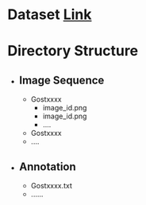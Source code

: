 # Dataset [Link]()
# Directory Structure
- ## Image Sequence
  - Gostxxxx
      - image_id.png
      - image_id.png
      - ....
  - Gostxxxx
  - ....
- ## Annotation
  - Gostxxxx.txt
  - ......
